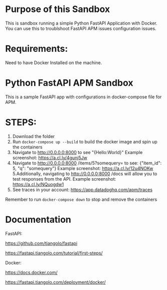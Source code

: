 
# Purpose of this Sandbox
This is sandbox running a simple Python FastAPI Application with Docker. You can use this to troublshoot FastAPI APM issues configuration issues.

# Requirements: 
Need to have Docker Installed on the machine. 


# Python FastAPI APM Sandbox
This is a sample FastAPI app with configurations in docker-compose file for APM.

# STEPS:

1. Download the folder
2. Run `docker-compose up --build` to build the docker image and spin up the containers
3. Navigate to http://0.0.0.0:8000 to see "{Hello:World}" Example screenshot: https://a.cl.ly/4gunj5Jw 
4. Navigate to http://0.0.0.0:8000 /items/5?somequery= to see:
    {"item_id": 5, "q": "somequery"} Example screenshot: https://a.cl.ly/12u4NOKw 
5.Additionally, navigating to  http://0.0.0.0:8000 /docs will allow you to test responses from the API. Example screenshot: https://a.cl.ly/NQuogdw1 
6. See traces in your account: https://app.datadoghq.com/apm/traces 


Remember to run `docker-compose down` to stop and remove the containers

# Documentation

FastAPI: 

https://github.com/tiangolo/fastapi 

https://fastapi.tiangolo.com/tutorial/first-steps/

Docker:

https://docs.docker.com/

https://fastapi.tiangolo.com/deployment/docker/ 



